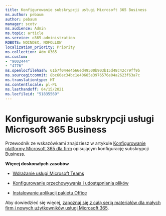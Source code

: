 ```yaml
---
title: Konfigurowanie subskrypcji usługi Microsoft 365 Business
ms.author: pebaum
author: pebaum
manager: scotv
ms.audience: Admin
ms.topic: article
ms.service: o365-administration
ROBOTS: NOINDEX, NOFOLLOW
localization_priority: Priority
ms.collection: Adm_O365
ms.custom:
- "9002444"
- "4776"
ms.openlocfilehash: 61b7f044e4b66ed49500b903b15d48c42c79ff9b
ms.sourcegitcommit: 8bc60ec34bc1e40685e3976576e04a2623f63a7c
ms.translationtype: HT
ms.contentlocale: pl-PL
ms.lasthandoff: 04/15/2021
ms.locfileid: "51835569"
---
```

# <a name="set-up-a-microsoft-365-business-subscription"></a>Konfigurowanie subskrypcji usługi Microsoft 365 Business

Przewodnik ze wskazówkami znajdziesz w artykule [Konfigurowanie platformy Microsoft 365 dla firm](https://docs.microsoft.com/microsoft-365/admin/setup/setup?view=o365-worldwide) opisującym konfigurację subskrypcji Business. 

**Więcej doskonałych zasobów**

- [Wdrażanie usługi Microsoft Teams](https://docs.microsoft.com/microsoftteams/how-to-roll-out-teams?toc=%2Foffice365%2Fadmin%2Ftoc.json&bc=%2Foffice365%2Fadmin%2Fbreadcrumb%2Ftoc.json&view=o365-worldwide)

- [Konfigurowanie przechowywania i udostępniania plików](https://docs.microsoft.com/microsoft-365/admin/setup/set-up-file-storage-and-sharing?view=o365-worldwide)

- [Instalowanie aplikacji pakietu Office](https://docs.microsoft.com/microsoft-365/admin/setup/install-applications?view=o365-worldwide)

Aby dowiedzieć się więcej, [zapoznaj się z całą serią materiałów dla małych firm i nowych użytkowników usługi Microsoft 365](https://support.office.com/article/set-up-your-small-business-6ab4bbcd-79cf-4000-a0bd-d42ce4d12816).
